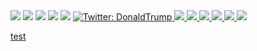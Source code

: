 <img src="https://img.shields.io/github/repo-size/BoiledLettuce/Tech-Blog" />
<img src="https://img.shields.io/github/languages/top/BoiledLettuce/Tech-Blog"  />
<img src="https://img.shields.io/github/issues/BoiledLettuce/Tech-Blog" />
<img src="https://img.shields.io/github/last-commit/BoiledLettuce/Tech-Blog" >
<a href="https://github.com/BoiledLettuce"><img src="https://img.shields.io/github/followers/BoiledLettuce?style=social" target="_blank" /></a>
<a href="https://twitter.com/DonaldTrump">
<img alt="Twitter: DonaldTrump" src="https://img.shields.io/twitter/follow/DonaldTrump.svg?style=social" target="_blank" />
<img src="https://img.shields.io/badge/javascript-yellow" />
<img src="https://img.shields.io/badge/express-orange" />
<img src="https://img.shields.io/badge/sequelize-blue"  />
<img src="https://img.shields.io/badge/handlebars-red"  />
<img src="https://img.shields.io/badge/mySQL-blue"  />
<img src="https://img.shields.io/badge/dotenv-green" />

test